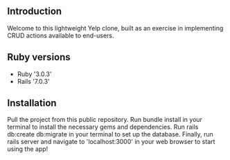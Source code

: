 ## Introduction
Welcome to this lightweight Yelp clone, built as an exercise in implementing CRUD actions available to end-users.

## Ruby versions
- Ruby '3.0.3'
- Rails '7.0.3'

## Installation
Pull the project from this public repository.
Run bundle install in your terminal to install the necessary gems and dependencies.
Run rails db:create db:migrate in your terminal to set up the database.
Finally, run rails server and navigate to 'localhost:3000' in your web browser to start using the app!
